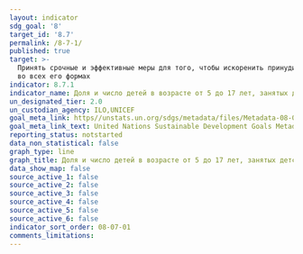 ```yaml
---
layout: indicator
sdg_goal: '8'
target_id: '8.7'
permalink: /8-7-1/
published: true
target: >-
  Принять срочные и эффективные меры для того, чтобы искоренить принудительный труд, покончить с современным рабством и торговлей людьми и обеспечить запрет и ликвидацию наихуд-ших форм детского труда, включая вербовку и использование детей-солдат, а к 2025 году покончить с детским трудом
  во всех его формах
indicator: 8.7.1
indicator_name: Доля и число детей в возрасте от 5 до 17 лет, занятых детским трудом, в разбивке по полу и возрасту
un_designated_tier: 2.0
un_custodian_agency: ILO,UNICEF
goal_meta_link: https//unstats.un.org/sdgs/metadata/files/Metadata-08-07-01.pdf
goal_meta_link_text: United Nations Sustainable Development Goals Metadata (pdf 525kB)
reporting_status: notstarted
data_non_statistical: false
graph_type: line
graph_title: Доля и число детей в возрасте от 5 до 17 лет, занятых детским трудом, в разбивке по полу и возрасту
data_show_map: false
source_active_1: false
source_active_2: false
source_active_3: false
source_active_4: false
source_active_5: false
source_active_6: false
indicator_sort_order: 08-07-01
comments_limitations: 
---
```

